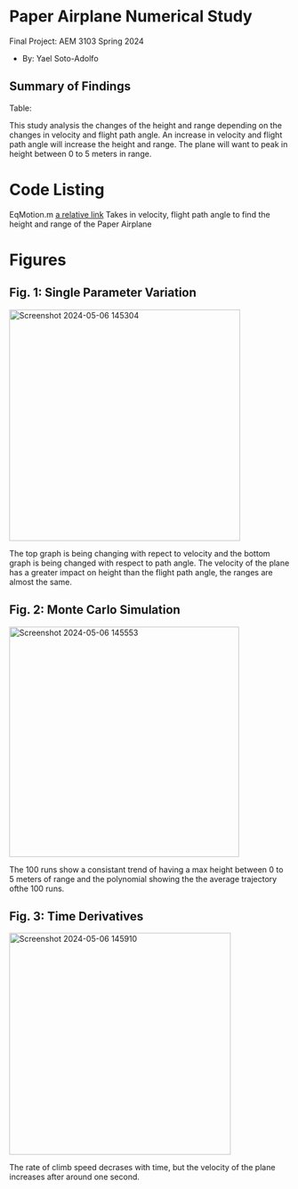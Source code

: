   # Paper Airplane Numerical Study
  Final Project: AEM 3103 Spring 2024

  - By: Yael Soto-Adolfo

  ## Summary of Findings
  Table:

  This study analysis the changes of the height and range depending on the changes in velocity and flight path angle.
  An increase in velocity and flight path angle will increase the height and range. The plane will want to peak in height      between 0 to 5 meters in range. 
 
  # Code Listing
  EqMotion.m 
  [a relative link](EqMotion.md)
  Takes in velocity, flight path angle to find the height and range of the Paper Airplane

  # Figures

  ## Fig. 1: Single Parameter Variation
  <img width="415" alt="Screenshot 2024-05-06 145304" src="https://github.com/YaelSoto12/aem3103_final/assets/167140630/d3de6644-bb84-44dd-8294-68c1a5fd7b76">


  The top graph is being changing with repect to velocity and the bottom graph is being changed with respect to path angle.
  The velocity of the plane has a greater impact on height than the flight path angle, the ranges are almost the same.

  ## Fig. 2: Monte Carlo Simulation
  <img width="413" alt="Screenshot 2024-05-06 145553" src="https://github.com/YaelSoto12/aem3103_final/assets/167140630/93c46d11-6f98-4cfe-ba07-574e62d937af">


  The 100 runs show a consistant trend of having a max height between 0 to 5 meters of range and the polynomial showing the
  the average trajectory ofthe 100 runs.

 ## Fig. 3: Time Derivatives
<img width="398" alt="Screenshot 2024-05-06 145910" src="https://github.com/YaelSoto12/aem3103_final/assets/167140630/bb462415-cb94-4ad3-a7ee-697fc8382c22">



 The rate of climb speed decrases with time, but the velocity of the plane increases after around one second.
